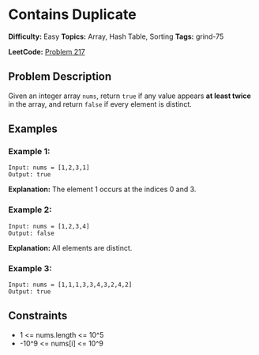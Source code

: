 # Contains Duplicate

**Difficulty:** Easy
**Topics:** Array, Hash Table, Sorting
**Tags:** grind-75

**LeetCode:** [Problem 217](https://leetcode.com/problems/contains-duplicate/description/)

## Problem Description

Given an integer array `nums`, return `true` if any value appears **at least twice** in the array, and return `false` if every element is distinct.

## Examples

### Example 1:

```
Input: nums = [1,2,3,1]
Output: true
```

**Explanation:** The element 1 occurs at the indices 0 and 3.

### Example 2:

```
Input: nums = [1,2,3,4]
Output: false
```

**Explanation:** All elements are distinct.

### Example 3:

```
Input: nums = [1,1,1,3,3,4,3,2,4,2]
Output: true
```

## Constraints

- 1 <= nums.length <= 10^5
- -10^9 <= nums[i] <= 10^9
